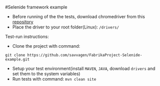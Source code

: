 #Selenide framework example
 
  - Before running of the the tests, download chromedriver from this [repository]("https://chromedriver.storage.googleapis.com/index.html?path=2.24/")
  - Place the driver to your root folder(Linux): ``` /drivers/ ```
  
  Test-run instructions:
   - Clone the project with command:
   ```
   git clone https://github.com/savvagen/FabrikaProject-Selenide-example.git
   ```
   - Setup your test environment(install `MAVEN`, `JAVA`, download `drivers` and set them to the system variables)
   - Run tests with command:
    ```
    mvn clean site
    ```
 